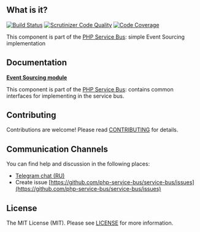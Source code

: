 ## What is it?
[![Build Status](https://travis-ci.org/php-service-bus/event-sourcing.svg?branch=v4.0)](https://travis-ci.org/php-service-bus/event-sourcing)
[![Scrutinizer Code Quality](https://scrutinizer-ci.com/g/php-service-bus/event-sourcing/badges/quality-score.png?b=v4.0)](https://scrutinizer-ci.com/g/php-service-bus/event-sourcing/?branch=v4.0)
[![Code Coverage](https://scrutinizer-ci.com/g/php-service-bus/event-sourcing/badges/coverage.png?b=v4.0)](https://scrutinizer-ci.com/g/php-service-bus/event-sourcing/?branch=v4.0)

This component is part of the [PHP Service Bus](https://github.com/php-service-bus/service-bus): simple Event Sourcing implementation

## Documentation
[**Event Sourcing module**](https://github.com/php-service-bus/module-event-sourcing)

This component is part of the [PHP Service Bus](https://github.com/php-service-bus/service-bus): contains common interfaces for implementing in the service bus.

## Contributing
Contributions are welcome! Please read [CONTRIBUTING](CONTRIBUTING.md) for details.

## Communication Channels
You can find help and discussion in the following places:
* [Telegram chat (RU)](https://t.me/php_service_bus)
* Create issue [https://github.com/php-service-bus/service-bus/issues](https://github.com/php-service-bus/service-bus/issues)

## License

The MIT License (MIT). Please see [LICENSE](LICENSE.md) for more information.
